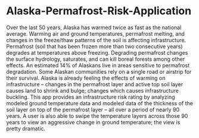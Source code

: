 Alaska-Permafrost-Risk-Application
==================================================
Over the last 50 years, Alaska has warmed twice as fast as the national average. Warming air and ground temperatures, permafrost melting, and changes in the freeze/thaw patterns of the soil is affecting infrastructure.  Permafrost (soil that has been frozen more than two consecutive years) degrades at temperatures above freezing. Degrading permafrost changes the surface hydrology, saturates, and can kill boreal forests among other effects. An estimated 14% of Alaskans live in areas sensitive to permafrost degradation.  Some Alaskan communities rely on a single road or airstrip for their survival. Alaska is already feeling the effects of warming on infrastructure – changes in the permafrost layer and active top soil layer causes land to shrink and bulge; changes which causes infrastructure buckling. This app provides an infrastructure risk rating by analyzing modeled ground temperature data and modeled data of the thickness of the soil layer on top of the permafrost layer – all over a period of nearly 90 years. A user is also able to swipe the temperature layers across those 90 years to view an aggressive change in ground temperature; the view is pretty dramatic.  

